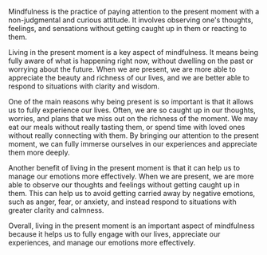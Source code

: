 Mindfulness is the practice of paying attention to the present moment with a non-judgmental and curious attitude. It involves observing one's thoughts, feelings, and sensations without getting caught up in them or reacting to them.

Living in the present moment is a key aspect of mindfulness. It means being fully aware of what is happening right now, without dwelling on the past or worrying about the future. When we are present, we are more able to appreciate the beauty and richness of our lives, and we are better able to respond to situations with clarity and wisdom.

One of the main reasons why being present is so important is that it allows us to fully experience our lives. Often, we are so caught up in our thoughts, worries, and plans that we miss out on the richness of the moment. We may eat our meals without really tasting them, or spend time with loved ones without really connecting with them. By bringing our attention to the present moment, we can fully immerse ourselves in our experiences and appreciate them more deeply.

Another benefit of living in the present moment is that it can help us to manage our emotions more effectively. When we are present, we are more able to observe our thoughts and feelings without getting caught up in them. This can help us to avoid getting carried away by negative emotions, such as anger, fear, or anxiety, and instead respond to situations with greater clarity and calmness.

Overall, living in the present moment is an important aspect of mindfulness because it helps us to fully engage with our lives, appreciate our experiences, and manage our emotions more effectively.